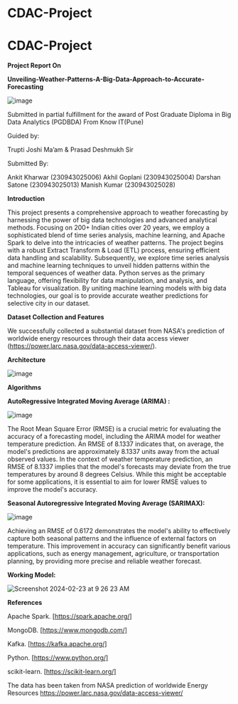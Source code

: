 # CDAC-Project

# CDAC-Project
**Project Report On**

**Unveiling-Weather-Patterns-A-Big-Data-Approach-to-Accurate-Forecasting**

![image](https://github.com/darsh996/Unveiling-Weather-Patterns-A-Big-Data-Approach-to-Accurate-Forecasting/assets/97582053/9c2ac5c7-6493-448c-a298-3df68555361d)

Submitted in partial fulfillment for the award of
Post Graduate Diploma in Big Data Analytics (PGDBDA)
From Know IT(Pune)

Guided by:

Trupti Joshi Ma’am & Prasad Deshmukh Sir

Submitted By:

Ankit Kharwar (230943025006)
Akhil Goplani (230943025004)
Darshan Satone (230943025013)
Manish Kumar (230943025028)

**Introduction**

This project presents a comprehensive approach to weather forecasting by harnessing the power of big data technologies and advanced analytical methods. Focusing on 200+ Indian cities over 20 years, we employ a sophisticated blend of time series analysis, machine learning, and Apache Spark to delve into the intricacies of weather patterns. The project begins with a robust Extract Transform & Load (ETL) process, ensuring efficient data handling and scalability. Subsequently, we explore time series analysis and machine learning techniques to unveil hidden patterns within the temporal sequences of weather data. Python serves as the primary language, offering flexibility for data manipulation, and analysis, and Tableau for visualization. By uniting machine learning models with big data technologies, our goal is to provide accurate weather predictions for selective city in our dataset.

**Dataset Collection and Features**

We successfully collected a substantial dataset from NASA's prediction of worldwide energy resources through their data access viewer (https://power.larc.nasa.gov/data-access-viewer/).

**Architecture**

![image](https://github.com/darsh996/Unveiling-Weather-Patterns-A-Big-Data-Approach-to-Accurate-Forecasting/assets/97582053/fab185c4-e503-43c1-a25c-73730b5d9ca0)

**Algorithms**

**AutoRegressive Integrated Moving Average (ARIMA) :**

![image](https://github.com/darsh996/Unveiling-Weather-Patterns-A-Big-Data-Approach-to-Accurate-Forecasting/assets/97582053/f2bf0c53-f8d1-460c-b861-aaff0200752e)

The Root Mean Square Error (RMSE) is a crucial metric for evaluating the accuracy of a forecasting model, including the ARIMA model for weather temperature prediction. An RMSE of 8.1337 indicates that, on average, the model's predictions are approximately 8.1337 units away from the actual observed values.
In the context of weather temperature prediction, an RMSE of 8.1337 implies that the model's forecasts may deviate from the true temperatures by around 8 degrees Celsius. While this might be acceptable for some applications, it is essential to aim for lower RMSE values to improve the model's accuracy.

**Seasonal Autoregressive Integrated Moving Average (SARIMAX):**

![image](https://github.com/darsh996/Unveiling-Weather-Patterns-A-Big-Data-Approach-to-Accurate-Forecasting/assets/97582053/942138cc-063e-41d6-b3c4-556407cf8a84)

Achieving an RMSE of 0.6172 demonstrates the model's ability to effectively capture both seasonal patterns and the influence of external factors on temperature. This improvement in accuracy can significantly benefit various applications, such as energy management, agriculture, or transportation planning, by providing more precise and reliable weather forecast.

**Working Model:**

![Screenshot 2024-02-23 at 9 26 23 AM](https://github.com/darsh996/Unveiling-Weather-Patterns-A-Big-Data-Approach-to-Accurate-Forecasting/assets/97582053/b3b88815-e65d-46e9-905b-aae6024cfb1f)

**References**

Apache Spark. [https://spark.apache.org/]

MongoDB. [https://www.mongodb.com/]

Kafka. [https://kafka.apache.org/]

Python. [https://www.python.org/]

scikit-learn. [https://scikit-learn.org/]

The data has been taken from NASA prediction of worldwide Energy Resources https://power.larc.nasa.gov/data-access-viewer/
